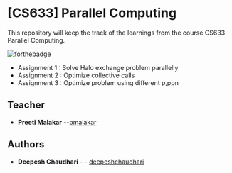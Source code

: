 # [CS633] Parallel Computing 

This repository will keep the track of the learnings from the course CS633 Parallel Computing.

[![forthebadge](https://forthebadge.com/images/badges/made-with-c.svg)](https://forthebadge.com)

* Assignment 1 : Solve Halo exchange problem parallelly 
* Assignment 2 : Optimize collective calls 
* Assignment 3 : Optimize problem using different p,ppn

## Teacher
* **Preeti Malakar** --[pmalakar](https://www.cse.iitk.ac.in/users/pmalakar/)

## Authors

* **Deepesh Chaudhari** - - [deepeshchaudhari](https://github.com/deepeshchaudhari)
